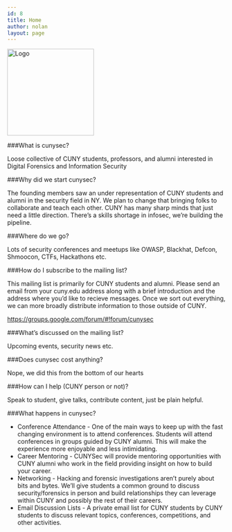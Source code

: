 ```yaml
---
id: 8
title: Home
author: nolan
layout: page
---
```


  <img width="200" height="200" alt="Logo" src="{{ site.baseurl }}images/cuny-logo-mod1.png">

###What is cunysec?

Loose collective of CUNY students, professors, and alumni interested in Digital Forensics and Information Security

###Why did we start cunysec?

The founding members saw an under representation of CUNY students and alumni in the security field in NY. We plan to change that bringing folks to collaborate and teach each other. CUNY has many sharp minds that just need a little direction. There’s a skills shortage in infosec, we’re building the pipeline.

###Where do we go?

Lots of security conferences and meetups like OWASP, Blackhat, Defcon, Shmoocon, CTFs, Hackathons etc.

###How do I subscribe to the mailing list?

This mailing list is primarily for CUNY students and alumni. Please send an email from your cuny.edu address along with a brief introduction and the address where you’d like to recieve messages. Once we sort out everything, we can more broadly distribute information to those outside of CUNY.

<a href="https://groups.google.com/forum/#!forum/cunysec" target="_blank">https://groups.google.com/forum/#!forum/cunysec</a>

###What’s discussed on the mailing list?

Upcoming events, security news etc.

###Does cunysec cost anything?

Nope, we did this from the bottom of our hearts

###How can I help (CUNY person or not)?

Speak to student, give talks, contribute content, just be plain helpful.

###What happens in cunysec?
* Conference Attendance - One of the main ways to keep up with the fast changing environment is to attend conferences. Students will attend conferences in groups guided by CUNY alumni. This will make the experience more enjoyable and less intimidating.  
* Career Mentoring - CUNYSec will provide mentoring opportunities with CUNY alumni who work in the field providing insight on how to build your career.
* Networking - Hacking and forensic investigations aren’t purely about bits and bytes. We’ll give students a common ground to discuss security/forensics in person and build relationships they can leverage within CUNY and possibly the rest of their careers.
* Email Discussion Lists - A private email list for CUNY students by CUNY students to discuss relevant topics, conferences, competitions, and other activities.